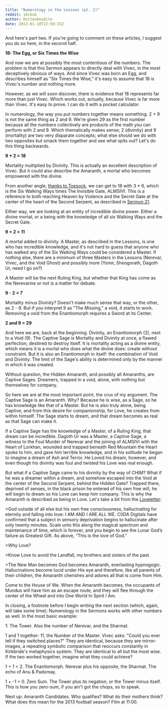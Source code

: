 ```yaml
---
title: "Numerology in the Lessons (pt. 2)"
reddit: 16cbvb
author: RottenDeadite
date: 2013-01-10T22:50:15Z
---
```


And here's part two.  If you're going to comment on these articles, I suggest you do so here, in the second half.

**18: The Egg, or Six Times the Wise**

And now we are at possibly the most contentious of the numbers.  The problem is that this Sermon appears to directly deal with Vivec, in the most deceptively obvious of ways.  And since Vivec was born an Egg, and describes himself as "Six Times the Wise," it's easy to assume that 18 is Vivec's number and nothing more.

However, as we will soon discover, there is evidence that 18 represents far more than just Vivec.  Which works out, actually, because Vivec is far more than Vivec.  It's easy to prove.  I can do it with a pocket calculator.

In numerology, the way you put numbers together means something.  2 + 9 is not the same thing as 2 and 9.  We're given 29 as the first number because all the numbers collectively are products of the math you can perform with 2 and 9.  Which thematically makes sense; 2 (divinity) and 9 (mortality) are two very disparate concepts; what else should we do with two opposites but smack them together and see what spits out?  Let's do this thing backwards.

**9 * 2 = 18**

Mortality multiplied by Divinity.  This is actually an excellent description of Vivec.  But it could also describe the Amaranth, a mortal who becomes empowered with the divine.

From another angle, [thanks to Toesock](http://forums.bethsoft.com/topic/1422049-hunt-the-amaranth-iv/page__view__findpost__p__21772130), we can get to 18 with 3 * 6, which is the Six Walking Ways times The Invisible Gate, ALMSIVI.  This is a reference to both reaching Heaven by Violence and the Secret Gate at the center of the heart of the Second Serpent, as described in [Sermon 21](http://www.imperial-library.info/content/thirty-six-lessons-vivec-sermon-twenty-one).

Either way, we are looking at an entity of incredible divine power.  Either a divine mortal, or a being with the knowledge of all six Walking Ways and the Secret Gate.

**9 + 2 = 11**

A mortal added to divinity.  A Master, as described in the Lessons, is one who has incredible knowledge, and it's not hard to guess that anyone who has walked any of the Six Walking Ways could be considered a Master.  If nothing else, there are a minimum of three Masters in the Lessons (Nerevar, Vivec, and the Void Ghost) and possibly more (Ysmir, Sheogorath, Dagoth Ur, need I go on?)

A Master will be the next Ruling King, but whether that King has come as the Nerevarine or not is a matter for debate.

**9 - 2 = 7**

Mortality minus Divinity?  Doesn't make much sense that way, or the other, as 2 - 9.  But if you interpret 9 as "The Missing," a void, it starts to work.  Removing a void from the Enantiomorph requires a Sword at its Center.

**2 and 9 = 29**

And here we are, back at the beginning.  Divinity, an Enantiomorph (2), next to a Void (9).  The Captive Sage is Mortality and Divinity at once, a flawed perfection, destined to destroy itself.  It is mortality acting as a divine entity, which means it is a mortal who does what the divine does: create without constraint.  But it is also an Enantiomorph in itself: the combination of Void and Divinity.  The limit of the Sage's ability is determined only by the manner in which it was created.

Without question, the Hidden Amaranth, and possibly all Amaranths, are Captive Sages.  Dreamers, trapped in a void, alone, with nothing but themselves for company.

So here we are at the most important point, the crux of my argument.  The Captive Sage is an Amaranth.  Why?  Because he is wise, as a Sage, so he has knowledge like that of a Master.  But he is also truly alone, being Captive, and from this desire for companionship, for Love, he creates from within himself.  The Sage starts to dream, and that dream becomes as real as that Sage can make it.

If a Captive Sage has the knowledge of a Master, of a Ruling King, that dream can be incredible.  Dagoth Ur was a Master, a Captive Sage, a witness to the Foul Murder of Nerevar and the joining of ALMSIVI with the Heart of Lorkhan, wounded and trapped beneath Red Mountain the Heart spoke to him, and gave him terrible knowledge, and in his solitude he began to imagine a dream of Ash and Terror.  He Loved his dream, however, and even though his divinity was foul and twisted his Love was real enough.

But what if a Captive Sage came to his divinity by the way of CHIM?  What if he was a dreamer within a dream, and somehow escaped into the Void at the center of the Second Serpent, behind the Hidden Gate?  Trapped there, deprived of senses, in the black prison he entered of his own free will, he will begin to dream so his Love can keep him company.  This is why the Amaranth is described as being in Love.  Let's take a bit from the [Loveletter](http://www.imperial-library.info/content/loveletter-fifth-era-true-purpose-tamriel):

&gt;God outside of all else but his own free consciousness, hallucinating for eternity and falling into love: I AM AND I ARE ALL WE.
C0DA Digitals have confirmed that a subject in sensory deprivation begins to hallucinate after only twenty minutes. Scale unto this along the magical spectrum and maintenance of time, which is forever, and you begin to see the Lunar God’s failure as Greatest Gift. As above, “This is the love of God.”

&gt;Why Love?

&gt;Know Love to avoid the Landfall, my brothers and sisters of the past.

&gt;The New Man becomes God becomes Amaranth, everlasting hypnogogic. Hallucinations become lucid under His eye and therefore, like all parents of their children, the Amaranth cherishes and adores all that is come from Him.

Come to the House of We.  When the Amaranth becomes, the occupants of Mundus will have him as an escape route, and they will flee through the center of the Wheel and into One World In Spirit I Am.

In closing, a footnote before I begin writing the next section (which, again, will take some time): Numerology in the Sermons works with other numbers as well. In the most basic example:

1: The Tower. Also the number of Nerevar, and the Sharmat.

1 and 1 together: 11, the Number of the Master. Vivec asks: "Could you ever tell if they switched places?" They are identical, because they are mirror-images, a repeating symbolic comparison that reoccurs constantly in Kirkbride's metaphysics system. They are identical to all but the most wise. If the two worked together, imagine what they could achieve?

1 + 1 = 2. The Enantiomorph. Nerevar plus his opposite, the Sharmat. The echo of Anu &amp; Padomay.

1 + -1 = 0. Zero Sum. The Tower plus its negation, or the Tower minus itself. This is how you zero-sum, if you ain't got the chops, so to speak.

Next up: Amaranth Candidates.  Who qualifies?  What do their mothers think?  What does this mean for the 2013 football season?  Film at 11:00.
